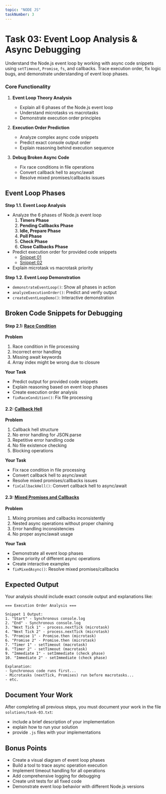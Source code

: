 ```yaml
---
topic: "NODE JS"
taskNumber: 3
---
```


# Task 03: Event Loop Analysis & Async Debugging

Understand the Node.js event loop by working with async code snippets using `setTimeout`, `Promise`, `fs`, and callbacks. Trace execution order, fix logic bugs, and demonstrate understanding of event loop phases.

### Core Functionality

1. **Event Loop Theory Analysis**

   - Explain all 6 phases of the Node.js event loop
   - Understand microtasks vs macrotasks
   - Demonstrate execution order principles

2. **Execution Order Prediction**

   - Analyze complex async code snippets
   - Predict exact console output order
   - Explain reasoning behind execution sequence

3. **Debug Broken Async Code**
   - Fix race conditions in file operations
   - Convert callback hell to async/await
   - Resolve mixed promises/callbacks issues

## Event Loop Phases

**Step 1.1. Event Loop Analysis**

- Analyze the 6 phases of Node.js event loop
  1. **Timers Phase**
  2. **Pending Callbacks Phase**
  3. **Idle, Prepare Phase**
  4. **Poll Phase**
  5. **Check Phase**
  6. **Close Callbacks Phase**
- Predict execution order for provided code snippets
  - [Snippet 01](../../solutions//node/task-03/event-loop/snippet-01.js)
  - [Snippet 02](../../solutions//node/task-03/event-loop/snippet-02.js)
- Explain microtask vs macrotask priority

**Step 1.2. Event Loop Demonstration**

- `demonstrateEventLoop()`: Show all phases in action
- `analyzeExecutionOrder()`: Predict and verify output
- `createEventLoopDemo()`: Interactive demonstration

## Broken Code Snippets for Debugging

#### Step 2.1: [Race Condition](../../solutions//node/task-03/broken-code/snippet-01.js)

**Problem**

1. Race condition in file processing
2. Incorrect error handling
3. Missing await keywords
4. Array index might be wrong due to closure

**Your Task**

- Predict output for provided code snippets
- Explain reasoning based on event loop phases
- Create execution order analysis
- `fixRaceCondition()`: Fix file processing

#### 2.2: [Callback Hell](../../solutions//node/task-03/broken-code/snippet-02.js)

**Problem**

1. Callback hell structure
2. No error handling for JSON.parse
3. Repetitive error handling code
4. No file existence checking
5. Blocking operations

**Your Task**

- Fix race condition in file processing
- Convert callback hell to async/await
- Resolve mixed promises/callbacks issues
- `fixCallbackHell()`: Convert callback hell to async/await

#### 2.3: [Mixed Promises and Callbacks](../../solutions//node/task-03/broken-code/snippet-03.js)

**Problem**

1. Mixing promises and callbacks inconsistently
2. Nested async operations without proper chaining
3. Error handling inconsistencies
4. No proper async/await usage

**Your Task**

- Demonstrate all event loop phases
- Show priority of different async operations
- Create interactive examples
- `fixMixedAsync()`: Resolve mixed promises/callbacks

## Expected Output

Your analysis should include exact console output and explanations like:

```
=== Execution Order Analysis ===

Snippet 1 Output:
1. "Start" - Synchronous console.log
2. "End" - Synchronous console.log
3. "Next Tick 1" - process.nextTick (microtask)
4. "Next Tick 2" - process.nextTick (microtask)
5. "Promise 1" - Promise.then (microtask)
6. "Promise 2" - Promise.then (microtask)
7. "Timer 1" - setTimeout (macrotask)
8. "Timer 2" - setTimeout (macrotask)
9. "Immediate 1" - setImmediate (check phase)
10. "Immediate 2" - setImmediate (check phase)

Explanation:
- Synchronous code runs first...
- Microtasks (nextTick, Promises) run before macrotasks...
- etc.
```

## Document Your Work

After completing all previous steps, you must document your work in the file `solutions/task-03.txt`:

- include a brief description of your implementation
- explain how to run your solution
- provide `.js` files with your implementations

## Bonus Points

- Create a visual diagram of event loop phases
- Build a tool to trace async operation execution
- Implement timeout handling for all operations
- Add comprehensive logging for debugging
- Create unit tests for all fixed code
- Demonstrate event loop behavior with different Node.js versions
